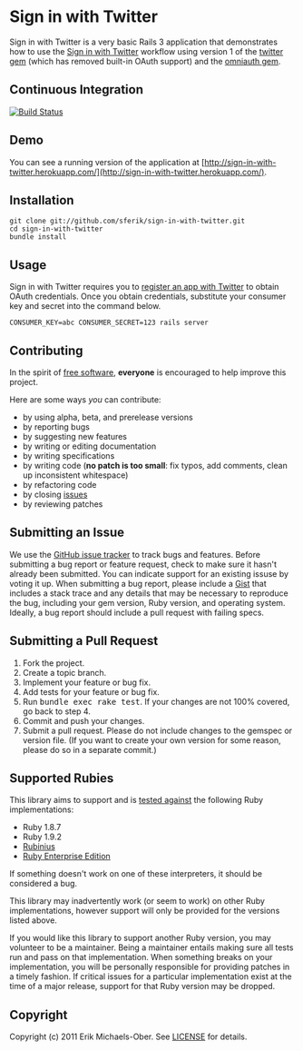 # Sign in with Twitter
Sign in with Twitter is a very basic Rails 3 application that demonstrates how
to use the [Sign in with Twitter][siwt] workflow using version 1 of the
[twitter gem][twitter] (which has removed built-in OAuth support) and the
[omniauth gem][omniauth].

[siwt]: http://dev.twitter.com/pages/sign_in_with_twitter
[twitter]: https://github.com/jnunemaker/twitter
[omniauth]: https://github.com/intridea/omniauth

## <a name="ci">Continuous Integration</a>
[![Build Status](https://travis-ci.org/sferik/sign-in-with-twitter.png)](http://travis-ci.org/sferik/sign-in-with-twitter)

## <a name="demo">Demo</a>
You can see a running version of the application at
[http://sign-in-with-twitter.herokuapp.com/](http://sign-in-with-twitter.herokuapp.com/).

## <a name="installation">Installation</a>
    git clone git://github.com/sferik/sign-in-with-twitter.git
    cd sign-in-with-twitter
    bundle install

## <a name="usage">Usage</a>
Sign in with Twitter requires you to [register an app with Twitter][apps] to
obtain OAuth credentials. Once you obtain credentials, substitute your consumer
key and secret into the command below.

[apps]: http://dev.twitter.com/apps

    CONSUMER_KEY=abc CONSUMER_SECRET=123 rails server

## <a name="contributing">Contributing</a>
In the spirit of [free software][free-sw], **everyone** is encouraged to help improve this project.

[free-sw]: http://www.fsf.org/licensing/essays/free-sw.html

Here are some ways *you* can contribute:

* by using alpha, beta, and prerelease versions
* by reporting bugs
* by suggesting new features
* by writing or editing documentation
* by writing specifications
* by writing code (**no patch is too small**: fix typos, add comments, clean up inconsistent whitespace)
* by refactoring code
* by closing [issues][issues]
* by reviewing patches

[issues]: https://github.com/sferik/sign-in-with-twitter/issues

## <a name="issues">Submitting an Issue</a>
We use the [GitHub issue tracker][issues] to track bugs and features. Before
submitting a bug report or feature request, check to make sure it hasn't
already been submitted. You can indicate support for an existing issuse by
voting it up. When submitting a bug report, please include a [Gist][gist] that
includes a stack trace and any details that may be necessary to reproduce the
bug, including your gem version, Ruby version, and operating system. Ideally, a
bug report should include a pull request with failing specs.

[gist]: https://gist.github.com/

## <a name="pulls">Submitting a Pull Request</a>
1. Fork the project.
2. Create a topic branch.
3. Implement your feature or bug fix.
4. Add tests for your feature or bug fix.
5. Run <tt>bundle exec rake test</tt>. If your changes are not 100% covered, go back to step 4.
6. Commit and push your changes.
7. Submit a pull request. Please do not include changes to the gemspec or version file. (If you want to create your own version for some reason, please do so in a separate commit.)

## <a name="rubies">Supported Rubies</a>
This library aims to support and is [tested
against](http://travis-ci.org/sferik/sign-in-with-twitter) the following Ruby
implementations:

* Ruby 1.8.7
* Ruby 1.9.2
* [Rubinius](http://rubini.us)
* [Ruby Enterprise Edition](http://www.rubyenterpriseedition.com/)

If something doesn't work on one of these interpreters, it should be considered
a bug.

This library may inadvertently work (or seem to work) on other Ruby
implementations, however support will only be provided for the versions listed
above.

If you would like this library to support another Ruby version, you may
volunteer to be a maintainer. Being a maintainer entails making sure all tests
run and pass on that implementation. When something breaks on your
implementation, you will be personally responsible for providing patches in a
timely fashion. If critical issues for a particular implementation exist at the
time of a major release, support for that Ruby version may be dropped.

## <a name="copyright">Copyright</a>
Copyright (c) 2011 Erik Michaels-Ober.
See [LICENSE](https://github.com/sferik/sign-in-with-twitter/blob/master/LICENSE.md) for details.
